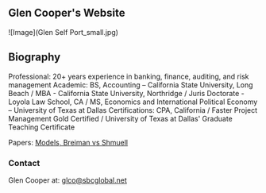 ## Glen Cooper's Website
![Image](Glen Self Port_small.jpg)
## Biography
Professional: 20+ years experience in banking, finance, auditing, and risk management
Academic: BS, Accounting – California State University, Long Beach /  MBA - California State University, Northridge / Juris Doctorate - Loyola Law School, CA / MS, Economics and International Political Economy – University of Texas at Dallas
Certifications: CPA, California / Faster Project Management Gold Certified / University of Texas at Dallas' Graduate Teaching Certificate

Papers:
[Models, Breiman vs Shmuell](https://github.com/GlenCooperAlan/GlenACooper/blob/a236abe41ea0bbb38d74eba37834b4c95d6ed666/20220126_Breiman%20vs%20Shmuell.pdf)


### Contact
Glen Cooper at: glco@sbcglobal.net

